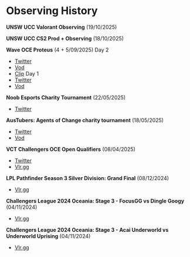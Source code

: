 # Observing History

__UNSW UCC Valorant Observing__ (19/10/2025)

__UNSW UCC CS2 Prod + Observing__ (18/10/2025)

__Wave OCE Proteus__ (4 + 5/09/2025)
Day 2
 - [Twitter](https://x.com/Wave_OCE/status/1963744834063384975)
 - [Vod](https://www.twitch.tv/videos/2583621219)
 - [Clip](https://x.com/Wave_OCE/status/1963902821423821293)
Day 1
 - [Twitter](https://x.com/Wave_OCE/status/1963388107765813265)
 - [Vod](https://www.twitch.tv/videos/2583629057)

__Noob Esports Charity Tournament__ (22/05/2025)
 - [Twitter](https://x.com/noob_esports/status/1925469180809420895)

__AusTubers: Agents of Change charity tournament__ (18/05/2025)
 - [Twitter](https://x.com/AusTubers/status/1908677505902653821)
 - [Vod](https://www.twitch.tv/videos/2465289972)

__VCT Challengers OCE Open Qualifiers__ (08/04/2025)
 - [Twitter](https://x.com/tjbruce17594/status/1909438369383465221)
 - [Vlr.gg](https://www.vlr.gg/468916/edge-vs-welcome-2-earth-challengers-league-2025-oceania-split-1-sf)

__LPL Pathfinder Season 3 Silver Division: Grand Final__ (08/12/2024)
 - [Vlr.gg](https://www.vlr.gg/427905/estio-esports-vs-yonko-lpl-pathfinder-season-3-gf)

__Challengers League 2024 Oceania: Stage 3 - FocusGG vs Dingle Googy__ (04/11/2024)
 - [Vlr.gg](https://www.vlr.gg/419392/focusgg-vs-dingle-googy-and-friends-challengers-league-2024-oceania-stage-3-r4-2-1)

__Challengers League 2024 Oceania: Stage 3 - Acai Underworld vs Underworld Uprising__ (04/11/2024)
 - [Vlr.gg](https://www.vlr.gg/419398/acai-underworld-vs-underworld-uprising-challengers-league-2024-oceania-stage-3-r4-1-2)
